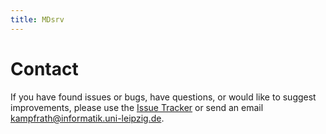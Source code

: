 ```yaml
---
title: MDsrv
---
```


# Contact

If you have found issues or bugs, have questions, or would like to suggest improvements, please use the [Issue Tracker](https://github.com/dwiegreffe/mdsrv/issues) or send an email kampfrath@informatik.uni-leipzig.de.